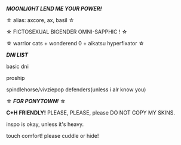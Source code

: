 ***MOONLIGHT LEND ME YOUR POWER!***




☆ alias: axcore, ax, basil ☆ 

☆ FICTOSEXUAL BIGENDER OMNI-SAPPHIC ! ☆

☆ warrior cats + wonderend 0 + aikatsu hyperfixator ☆

***DNI LIST***

basic dni

proship

spindlehorse/vivziepop defenders(unless i alr know you)

☆ ***FOR PONYTOWN!*** ☆

**C+H FRIENDLY!**
PLEASE, PLEASE, please DO NOT COPY MY SKINS.

inspo is okay, unless it's heavy.

touch comfort! please cuddle or hide!




